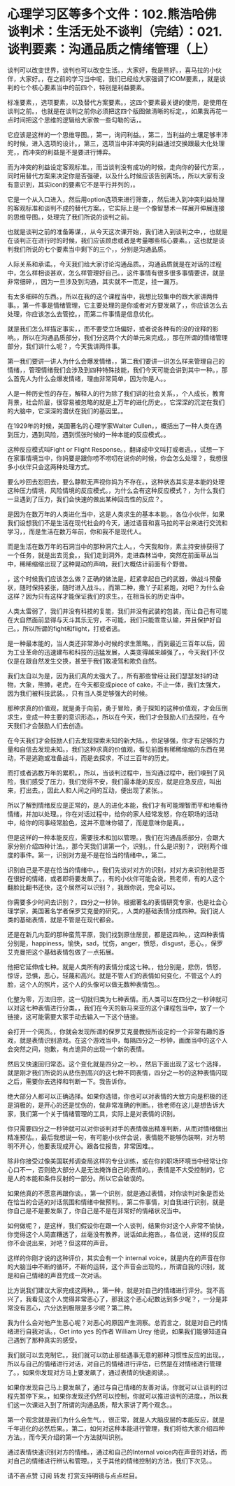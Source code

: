 # 心理学习区等多个文件：102.熊浩哈佛谈判术：生活无处不谈判（完结）：021.谈判要素：沟通品质之情绪管理（上）

谈判可以改变世界，谈判也可以改变生活。，大家好，我是熊好。，喜马拉的小伙伴，大家好。，在之前的学习当中呢，我们已经给大家强调了ICOM要素，，就是谈判的七个核心要素当中的前四个，特别是利益要素。

标准要素，，选项要素，以及替代方案要素。，这四个要素最关键的使用，是使用在谈判之前。，也就是在谈判之前你必须把这四个版图做清晰的标定。，如果我再花一点时间把这个思维的逻辑给大家做一些勾勒的话，。

它应该是这样的一个思维导图。，第一，询问利益。，第二，当利益的土壤足够丰沛的时候，进入选项的设计。，第三，选项当中非冲突的利益通过交换跟最大化处理完，，而冲突的利益是不是要进行博弈。

而为冲突的利益设定客观标准。，而当谈判没有成功的时候，走向你的替代方案，，同时用替代方案来决定你是否强硬，以及什么时候应该告别离场。，所以大家有没有意识到，其实icon的要素它不是平行并列的，。

它是一个从入口进入，然后用option选项来进行筛查，，然后进入到冲突利益处理的客观标准和谈判不成的替代方案。，它实际上是一个像智慧术一样展开伸展连接的思维导图。，处理完了我们所说的谈判之前。

也就是谈判之前的准备筹谋，，从今天这次课开始，我们进入到谈判之中，，也就是在谈判正在进行时的时候，我们应该顾虑或者是考量哪些核心要素。，这也就是谈判我们所说的七个要素当中剩下的三个，，分别是沟通品质。

人际关系和承诺。，今天我们给大家讨论沟通品质。，沟通品质就是在对话的过程中，怎么样相谈甚欢，怎么样管理好自己。，这件事情有很多很多事情要讲，就是非常细碎，，因为一旦涉及到沟通，其实就不一而足，挂一漏万。

有太多细碎的东西。，所以在我的这个课程当中，我想比较集中的跟大家讲两件事。，第一件事是情绪管理，它主要处理的是你或者对方要发飙了，，你应该怎么去处理，你应该怎么去管控。，而第二件事情是信息优化。

就是我们怎么样描定事实，，而不要受立场偏好，或者说各种有的没的诠释的影响。，所以在沟通品质部分，我们分这两个大的单元来完成。，那在所谓的情绪管理部分，我们讲什么呢？，今天我讲两件事。

第一我们要讲一讲人为什么会爆发情绪，，第二我们要讲一讲怎么样来管理自己的情绪，，管理情绪我们会涉及到四种特殊技能，我们今天可能会讲到其中一种。，那么首先人为什么会爆发情绪，理由非常简单，因为你是人。。

人是一种历史性的存在，解释人的行为除了我们讲的社会关系，，个人成长，教育背景，社会阶层，很容易被忽略的就是上万年的进化历史。，它深深的沉淀在我们的大脑中，它深深的潜伏在我们的基因里。。

在1929年的时候，美国著名的心理学家Walter Cullen，，概括出了一种人类在遇到压力，遇到风险，遇到慌张时候的一种本能的反应模式。。

这种反应模式叫Fight or Flight Response。，翻译成中文叫打或者逃。，试想一下在家事情境当中，你妈要是跟你唠不唠叨在说你的时候，你会怎么处理？，我想很多小伙伴只会这两种处理方式。

要么吵回去怼回去，要么静默无声视你妈为不存在。，这种状态其实是本能的处理这种压力情境，风险情境的反应模式。，为什么会有这种反应模式？，为什么我们一旦遇到了压力，我们会快速的做出某种回击性的反应？。

是因为在数万年的人类进化当中，这是人类求生的基本本能。，各位小伙伴，如果我们设想我们不是生活在现代社会的今天，通过语音和喜马拉的平台来进行交流和学习，，而是生活在数万年前，你和我不是现代人。

而是生活在数万年的石洞当中的那种洞穴土人。，今天我和你，素主持安排获得了一个任务，就是出去觅食。，我们走到洞外，走进森林当中，突然在前面草丛当中，稀稀缩缩出现了这种晃动的声响，我们大概估计前面有个野兽。

，这个时候我们应该怎么做？正确的做法是，赶紧拿起自己的武器，做战斗预备状，随时保持紧张，随时进入战斗。，而第二种，撒丫子赶紧跑，对吧？为什么会这样？因为只有这样才能保证我们的求生。，在相当长的历史当中。

人类太雷弱了，我们并没有科技的复能，我们并没有武装的包装，而让自己有可能在大自然面前显得与天斗其乐无穷，不可能，我们只能乖乖认输，并且保护好自己。，所以所谓的fight和flight，打或者逃。

是一种最本能的，当人类还非常渺小时候的求生策略。，而到最近三百年以后，因为工业革命的迅速建布和科技的迅猛发展，人类变得越来越强了。，今天我们不仅仅是在跟自然发生交换，甚至于我们敢凌驾和欺负自然。

我们太自以为是，因为我们真的太强大了。，所有那些曾经让我们瑟瑟发抖的动物，大象，熊狮，老虎，在今天都变成piece of cake，不止一体，我们太强大，因为我们被科技武装。，只有当人类足够强大的时候。

那种求真的价值观，就是勇于向前，勇于冒险，勇于探知的这种价值观，才会压倒求生，变成一种主要的意识形态。，所以在今天，我们才会鼓励人们去探险，在今天我们才会鼓励人们去创造。

在今天我们才会鼓励人们去发现探索未知的新大陆。，你足够强，你才有足够的力量和自信去发现未知。，我们这种求真的价值观，看见前面有稀稀缩缩的东西在晃动，不是逃跑或准备战斗，而是去探求，不过三百年的历史。

而打或者逃数万年的累积。，所以，当谈判过程中，当沟通过程中，我们嗅到了风险，我们感受了压力，我们觉得不安，我们最本能的反应，就是应急反应，叫出来，打出去。，因此人和人间之间的互动，便出现了紧张。。

所以了解到情绪反应是正常的，是人的进化本能，我们才有可能理智而平和地看待情绪，并加以处理。，你在对话过程中，给你的家人经常发怒，你在职场的活动中，给你的同事经常脸色，这并不意味你错了，而是意味你是真。。

但是这样的一种本能反应，需要技术和加以管理。，我们在沟通品质部分，会跟大家分别介绍四种计法。，那今天我们讲第一个，识别。，什么是识别？，识别两个维度的事件。第一，识别对方是不是在恰当的情绪中。，第二。

识别自己是不是在恰当的情绪中。，我们先谈对对方的识别，对对方来识别他是否在很好的情绪，或者即将要发飙了。，有的小伙伴可能会说，熊老师，有的人这个翻脸比翻书还快，这个居然可以识别？，我跟你说，完全可以。

你需要多少时间去识别？，四分之一秒钟。根据著名的表情研究专家，也是社会心理学家，美国著名学者保罗艾克曼的研究。，人类的基础表情分成四种。我们说人类的基础表情，就是不管是在现代都会。

还是在新几内亚的那种蛮荒平原，我们找到原住居民，都是这四种。，这四种表情分别是，happiness，愉快，sad，忧伤，anger，愤怒，disgust，恶心。，保罗艾克曼把这个基础表情包做了一点拓展。

他把它延伸成七种。就是人类所有的表情分成这七种。，他分别是，悲伤，愤怒，惊讶，恐惧，恶心，轻蔑和高兴。就是不管人们的表情如何变化，不管这个人的脸，这个人的照片，这个人的头像可以做无数种表情包。。

化整为零，万法归宗，这一切就归类为七种表情。而人类可以在四分之一秒钟就可以对这七种表情进行分类。，我们在今天的新马来亚的这个课程包当中，放了一个链接，这可能需要大家手动去输入一下这个链接。

会打开一个网页。，你就会发现所谓的保罗艾克曼教授所设定的一个非常有趣的游戏，就是表情识别游戏。在这个游戏当中，每隔四分之一秒钟，画面当中的这个人会突然之间，抱歉，有点诡异的出现一个新的表情。

然后又快速回归常态。这个变化就是四分之一秒。，然后下面出现了这七个选择，就是刚才我们所说的从悲伤到高兴的这七种不同表情，四分之一秒的这种表情闪现之后，需要你去选择和判断一下。我告诉你。

绝大部分人都可以正确选择。如果你选错，你也可以对表情的大致方向是积极的还是消极的，是开心的还是忧伤的，做非常准确的判断。，徐老师在这儿是想告诉大家，我们第一个关于情绪管理的工具，实际上是对表情的识别。

你只需要四分之一秒钟就可以对你谈判对手的表情做出精准判断，从而对情绪做出精准预估。，最后我想说一句，有可能小伙伴会说，表情能不能够伪装啊，对方明明不开心，他要表现成开心。跟各位报告，非常困难。。

除非你接受过像美国联邦调查局这样的专业训练，或在你的职场环境当中经常让你心口不一，否则绝大部分人是无法掩饰自己的表情的。，表情是不大受控制的，它是人的本能和条件反射的一部分。所以它会破误的。

如果他真的不愿意再跟你谈。，第一个识别，就是通过表情，对你谈判对象是否处在恰当的合适的对话氛围和情绪中做预判。，第二件事情，对自我进行识别，就是你自己是不是要发飙了，你自己是不是在非常好的情绪状况当中。

如何做呢？，是这样，我们假设你在跟一个人谈判，结果你对这个人非常不愉快，你觉得这个人简直糟透了，丝毫没有教养，说话如此拖沓。，各位说，这样的反应你不会说出来，对吧？但这样的声音。

这样的你刚才说的这种评价，其实会有一个 internal voice，就是内在的声音在你的大脑当中不断的循环，不断的运转，这个声音会出现的。，所谓自我的识别，就是和自己情绪的声音完成一次对话。

比方说我们建议大家完成这两种。，第一种，就是对自己的情绪进行评分。我不高兴了，我看见这个人觉得非常恶心了，那我这个恶心纪数达到多少呢？，一分是非常没有恶心，六分达到极限是多少呢？第二种。

我为什么会对他产生恶心呢？对恶心的原因产生洞察。总而言之，就是对自己的情绪进行自我对话。，Get into yes 的作者 William Urey 他说，如果我们能够知道自己遇到了那种真实的感受。

我们就可以去克制它。，我们就可以防止那些遇事无意的那种习惯性反应的出现。，所以与自己的情绪进行对话，对自己的情绪进行评估，已然是在对情绪进行管理了。，如果你发现对方马上要发飙了，通过表情的快速阅读。。

如果你发现自己马上要发飙了，通过与自己情绪的友善对话，你就可以让谈判的过程先暂停下来。，如果你发现还仍然可以控制，你就可以推进谈判的进度。，所以我们这一次课进入到了所谓的沟通品质，帮大家讲了两个观念。。

第一个观念就是我们为什么会生气。，很正常，就是人大脑皮层的本能反应，就是千年进化的必然后果。，第二，如何对这种本能进行管理，我们将给大家介绍四种方法。，而今天介绍的第一个方法就叫识别。

通过表情快速识别对方的情绪。，通过和自己的Internal voice内在声音的对话，而对自己的情绪进行辨认和管理。，关于其他的情绪控制的方法，我们下次见。。

请不吝点赞 订阅 转发 打赏支持明镜与点点栏目。